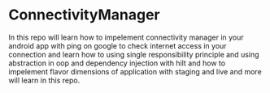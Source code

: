 # ConnectivityManager
In this repo will learn how to impelement connectivity manager in your android app with ping on google to check internet access in your connection and learn how to using single responsibility principle and using abstraction in oop and dependency injection with hilt and how to impelement flavor dimensions of application with staging and live and more will learn in this repo.
